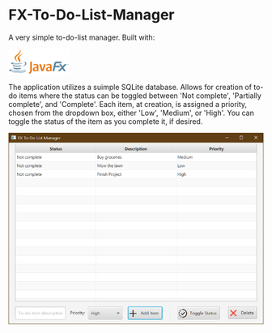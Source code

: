 # FX-To-Do-List-Manager
A very simple to-do-list manager. Built with:

<img src="images/JavaFX_Logo.png" width="120" title="hover text">

The application utilizes a suimple SQLite database. Allows for creation of to-do items where the status can be toggled between 'Not complete', 'Partially complete', and 'Complete'.
Each item, at creation, is assigned a priority, chosen from the dropdown box, either 'Low', 'Medium', or 'High'. You can toggle
the status of the item as you complete it, if desired.

<div align="center">
    <img width="700" src="images/Screenshot.png" alt="Screenshot.png">
</div>

[JavaFX-img]: <img src="https://upload.wikimedia.org/wikipedia/en/c/cc/JavaFX_Logo.png">
[JavaFX-url]: https://openjfx.io/
